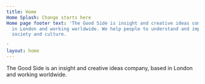 ```yaml
---
title: Home
Home Splash: Change starts here
Home page footer text: 'The Good Side is insight and creative ideas company, based
  in London and working worldwide. We help people to understand and impact systems,
  society and culture.

'
layout: home
---
```


The Good Side is an insight and creative ideas company, based in London and working worldwide.